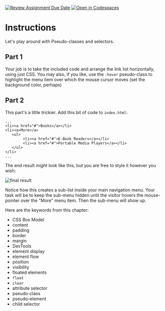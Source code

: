 [![Review Assignment Due Date](https://classroom.github.com/assets/deadline-readme-button-24ddc0f5d75046c5622901739e7c5dd533143b0c8e959d652212380cedb1ea36.svg)](https://classroom.github.com/a/ptVNXNDX)
[![Open in Codespaces](https://classroom.github.com/assets/launch-codespace-7f7980b617ed060a017424585567c406b6ee15c891e84e1186181d67ecf80aa0.svg)](https://classroom.github.com/open-in-codespaces?assignment_repo_id=14060515)
# Instructions  

Let's play around with Pseudo-classes and selectors.

## Part 1
 Your job is to take the included code and arrange the link list horizontally, using just CSS. You may also, if you like, use the `:hover` pseudo-class to highlight the menu item over which the mouse cursor moves (set the background color, perhaps)

 ## Part 2

 This part's a little trickier. Add this bit of code to `index.html`:

 ```
 ...
 <li><a href="#">Books</a></li>
 <li><a>More</a>
    <ul>
         <li><a href="#">E-Book Readers</a></li>
         <li><a href="#">Portable Media Players</a></li>
    </ul>
</li>
...
```

The end result *might* look like this, but you are free to style it however you wish:

![final result](assets/example.png)

Notice how this creates a sub-list inside your main navigation menu. Your task will be to keep the sub-menu hidden until the visitor hovers the mouse-pointer over the "More" menu item. Then the sub-menu will show up.

Here are the keywords from this chapter:

* CSS Box Model
* content
* padding
* border
* margin
* DevTools
* element display
* element flow
* position
* visibility
* floated elements
* `float`
* `clear`
* attribute selector
* pseudo-class
* pseudo-element
* child selector
